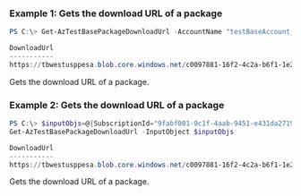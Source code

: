 ### Example 1: Gets the download URL of a package
```powershell
PS C:\> Get-AzTestBasePackageDownloadUrl -AccountName "testBaseAccount_kaifa" -PackageName "package2_kaifa-1.0" -ResourceGroupName "testbase_rg"

DownloadUrl
-----------
https://tbwestusppesa.blob.core.windows.net/c0097881-16f2-4c2a-b6f1-1e2c7d7cb8e7/prod/97fc8542-091d-45be-9b89-d6441123d6da/9b423c8f-dd93-4b5e-ba1d-dc10064d5566/1/test.zip?sv=2019-07-07&sr=b&sig=ZuSCNS8CJpuwa56W%2Bg8ImwvUHoZYp%2FZahgza0…
```

Gets the download URL of a package.

### Example 2: Gets the download URL of a package
```powershell
PS C:\> $inputObjs=@{SubscriptionId="9fabf001-9c1f-4aab-9451-e431da271956";ResourceGroupName="testbase_rg";TestBaseAccountName="testBaseAccount_kaifa";PackageName="package2_kaifa-1.0"}
Get-AzTestBasePackageDownloadUrl -InputObject $inputObjs

DownloadUrl
-----------
https://tbwestusppesa.blob.core.windows.net/c0097881-16f2-4c2a-b6f1-1e2c7d7cb8e7/prod/97fc8542-091d-45be-…

```

Gets the download URL of a package.
